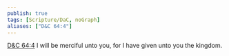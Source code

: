 ```yaml
---
publish: true
tags: [Scripture/DaC, noGraph]
aliases: ["D&C 64:4"]
---
```

[D&C 64:4](https://churchofjesuschrist.org/study/scriptures/dc-testament/dc/64?lang=eng&id=p4#p4) I will be merciful unto you, for I have given unto you the kingdom.
